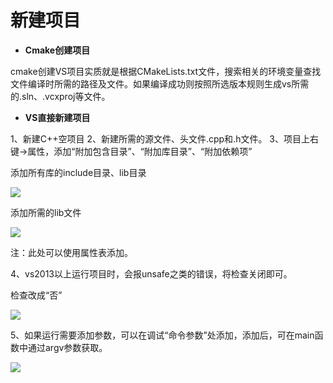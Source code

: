 # 新建项目


* **Cmake创建项目**

cmake创建VS项目实质就是根据CMakeLists.txt文件，搜索相关的环境变量查找文件编译时所需的路径及文件。如果编译成功则按照所选版本规则生成vs所需的.sln、.vcxproj等文件。

* **VS直接新建项目**

1、新建C++空项目
2、新建所需的源文件、头文件.cpp和.h文件。
3、项目上右键->属性，添加“附加包含目录”、“附加库目录”、“附加依赖项”

添加所有库的include目录、lib目录

![](/images/vs_1.png)

添加所需的lib文件

![](/images/vs_2.png)

注：此处可以使用属性表添加。

4、vs2013以上运行项目时，会报unsafe之类的错误，将检查关闭即可。

检查改成“否”

![](/images/vs_3.png)

5、如果运行需要添加参数，可以在调试“命令参数”处添加，添加后，可在main函数中通过argv参数获取。

![](/images/vs_4.png)
